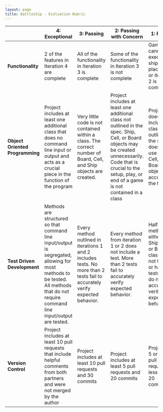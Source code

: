 ```yaml
---
layout: page
title: Battleship - Evaluation Rubric
---
```


<br> | **4: Exceptional** | **3: Passing** | **2: Passing with Concern** | **1: Failing**
-- | --- | --- | --- | ---
**Functionality** | 2 of the features in Iteration 4 are complete | All of the functionality in Iteration 3 is complete | Some of the functionality in Iteration 3 is not complete | Game cannot execute ship placement or iteration 2 is not complete |
**Object Oriented Programming** | Project includes at least one additional class that does no command line input or output and acts as a crucial piece in the function of the program | Very little code is not contained within a class. The correct number of Board, Cell, and Ship objects are created. | Project includes at least one additional class not outlined in the spec. Ship, Cell, or Board objects may be created unnecessarily. Code that is crucial to the setup, play, or end of a game is not contained in a class | Project does not include a class not outlined in the spec or does not use Ship, Cell, or Board objects to accomplish the task |
**Test Driven Development** | Methods are structured so that command line input/output is segregated, allowing for most methods to be tested. All methods that do not require command line input/output are tested. | Every method outlined in iterations 1 and 2 includes tests. No more than 2 tests fail to accurately verify expected behavior. | Every method from iteration 1 or 2 does not include a test. More than 2 tests fail to accurately verify expected behavior. | Half the methods of either the Ship, Cell, or Board class are not tested or have tests that do not accurately verify expected behavior |
**Version Control** | Project includes at least 10 pull requests that include helpful comments from both partners and were not merged by the author | Project includes at least 10 pull requests and 30 commits | Project includes at least 5 pull requests and 20 commits | Project has 5 or fewer pull requests or less than 20 commits |
